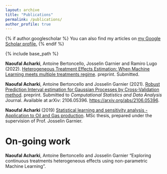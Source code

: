 ```yaml
---
layout: archive
title: "Publications"
permalink: /publications/
author_profile: true
---
```


{% if author.googlescholar %}
  You can also find my articles on <u><a href="{{author.googlescholar}}">my Google Scholar profile</a>.</u>
{% endif %}

{% include base_path %}

**Naoufal Acharki**, Antoine Bertoncello, Josselin Garnier and Ramiro Lugo (2022). [Heterogeneous Treatment Effects Estimation: When Machine Learning meets multiple treatments regime](/files/Causal_Inference_multiple_treatments.pdf). preprint. Submitted. 

**Naoufal Acharki**, Antoine Bertoncello and Josselin Garnier (2021). [Robust Prediction Interval estimation for Gaussian Processes by Cross-Validation method](/files/Elsevier_RPIE_method.pdf). preprint. Submitted to *Computational Statistics and Data Analysis* Journal. Available at arXiv: 2106.05396. https://arxiv.org/abs/2106.05396.

**Naoufal Acharki** (2019) [Statistical learning and sensitivity analysis - Application to Oil and Gas production](/files/MMMEF_Thesis_Naoufal.pdf). MSc thesis, prepared under the supervision of Prof. Josselin Garnier.

On-going work
======
**Naoufal Acharki**, Antoine Bertoncello and Josselin Garnier “Exploring continuous treatments heterogeneous effects using non-parametric Machine Learning”.
